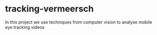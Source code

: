 # tracking-vermeersch
In this project we use techniques from computer vision to analyse mobile eye tracking videos
